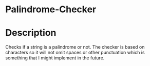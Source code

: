 # Palindrome-Checker

# Description 
Checks if a string is a palindrome or not.
The checker is based on characters so it will not omit spaces or other punctuation which is something that I might implement in the future.
